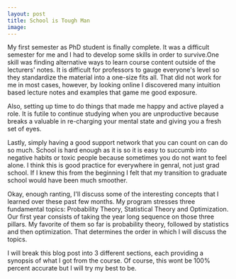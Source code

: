 ```yaml
---
layout: post
title: School is Tough Man
image: 
---
```


My first semester as PhD student is finally complete. It was a difficult semester for me and I had to develop some skills in order to survive.One skill was finding alternative ways to learn course content outside of the lecturers' notes. It is difficult for professors to gauge everyone's level so they standardize the material into a one-size fits all. That did not work for me in most cases, however, by looking online I discovered many intuition based lecture notes and examples that game me good exposure. 

Also, setting up time to do things that made me happy and active played a role. It is futile
to continue studying when you are unproductive because breaks a valuable in re-charging your
mental state and giving you a fresh set of eyes. 

Lastly, simply having a good support network that you can count on can do so much. School is hard enough as it is so it is easy to succumb into negative habits or toxic people because sometimes you do not want to feel alone. I think this is good practice for everywhere in genral, not just grad school. If I knew this from the beginning I felt that my transition to graduate school would have been much smoother.

Okay, enough ranting, I'll discuss some of the interesting concepts that I learned over these past few months. My program stresses three fundamental topics: Probability Theory, Statistical Theory and Optimization. Our first year consists of taking the year long sequence on those three pillars. My favorite of them so far is probability theory, followed by statistics and then optimization. That determines the order in which I will discuss the topics.

I will break this blog post into 3 different sections, each providing 
a synopsis of what I got from the course. Of course, this wont be 100% percent accurate but I will try my best to be.
